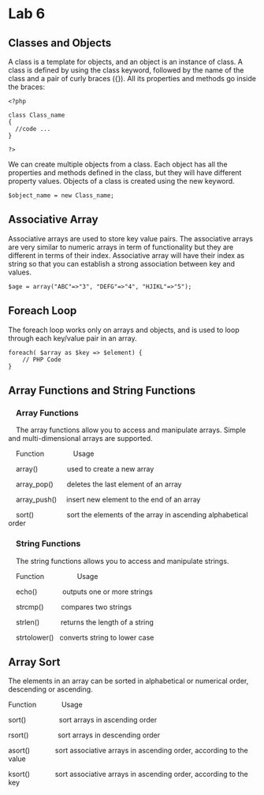 # Lab 6


## Classes and Objects

A class is a template for objects, and an object is an instance of class. A class is defined by using the class keyword, followed by the name of the class and a pair of curly braces ({}). All its properties and methods go inside the braces:

```
<?php 

class Class_name
{
  //code ...
}

?>
```
We can create multiple objects from a class. Each object has all the properties and methods defined in the class, but they will have different property values. Objects of a class is created using the new keyword.
```
$object_name = new Class_name;
```

## Associative Array
Associative arrays are used to store key value pairs. The associative arrays are very similar to numeric arrays in term of functionality but they are different in terms of their index. Associative array will have their index as string so that you can establish a strong association between key and values.
```
$age = array("ABC"=>"3", "DEFG"=>"4", "HJIKL"=>"5");
```
## Foreach Loop
The foreach loop works only on arrays and objects, and is used to loop through each key/value pair in an array.
```
foreach( $array as $key => $element) {
    // PHP Code
}
```
## Array Functions and String Functions
### &nbsp; &nbsp; Array Functions
&nbsp; &nbsp; The array functions allow you to access and manipulate arrays. Simple and multi-dimensional arrays are supported.

&nbsp; &nbsp; Function &nbsp;  &nbsp;  &nbsp;  &nbsp;  &nbsp;  &nbsp;  &nbsp;	 Usage

&nbsp; &nbsp; array() &nbsp;  &nbsp;  &nbsp;  &nbsp;  &nbsp;  &nbsp;  &nbsp;	used to create a new array

&nbsp; &nbsp; array_pop() &nbsp;  &nbsp;  &nbsp;  	deletes the last element of an array

&nbsp; &nbsp; array_push() &nbsp;  &nbsp;  insert new element to the end of an array

&nbsp; &nbsp; sort()	 &nbsp;  &nbsp;  &nbsp;  &nbsp;  &nbsp;  &nbsp;  &nbsp;  &nbsp; sort the elements of the array in ascending alphabetical order

### &nbsp; &nbsp; String Functions
&nbsp; &nbsp; The string functions allows you to access and manipulate strings.

&nbsp; &nbsp; Function &nbsp; &nbsp; &nbsp; &nbsp; &nbsp; &nbsp; &nbsp; &nbsp; 	Usage

&nbsp; &nbsp; echo()	&nbsp; &nbsp;  &nbsp; &nbsp;     &nbsp; &nbsp;     outputs one or more strings

&nbsp; &nbsp; strcmp() &nbsp; &nbsp; &nbsp; &nbsp; 	compares two strings

&nbsp; &nbsp; strlen()	&nbsp; &nbsp; &nbsp; &nbsp; &nbsp; returns the length of a string

&nbsp; &nbsp;  strtolower()  &nbsp;  converts string to lower case

## Array Sort
The elements in an array can be sorted in alphabetical or numerical order, descending or ascending.

Function &nbsp; &nbsp; &nbsp; &nbsp; &nbsp; &nbsp; 	Usage

sort() &nbsp; &nbsp; &nbsp; &nbsp; &nbsp; &nbsp; &nbsp; &nbsp; 	sort arrays in ascending order

rsort() &nbsp; &nbsp; &nbsp; &nbsp; &nbsp; &nbsp; &nbsp; 	sort arrays in descending order

asort() &nbsp; &nbsp; &nbsp; &nbsp; &nbsp; &nbsp; 	sort associative arrays in ascending order, according to the value

ksort() &nbsp; &nbsp; &nbsp; &nbsp; &nbsp; &nbsp; 	sort associative arrays in ascending order, according to the key

